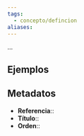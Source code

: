 ```yaml
---
tags:
  - concepto/defincion
aliases:
---
```

...

## Ejemplos

## Metadatos
- **Referencia**::
- **Título**::
- **Orden**::
